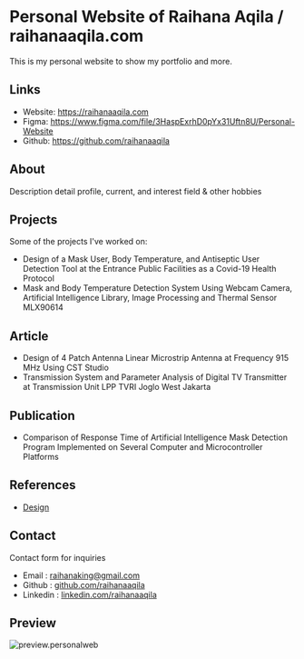 # Personal Website of Raihana Aqila / raihanaaqila.com

This is my personal website to show my portfolio and more.

## Links

- Website: <https://raihanaaqila.com>
- Figma: <https://www.figma.com/file/3HaspExrhD0pYx31Uftn8U/Personal-Website>
- Github: <https://github.com/raihanaaqila>

## About 
Description detail profile, current, and interest field & other hobbies 

## Projects 
Some of the projects I've worked on:

- Design of a Mask User, Body Temperature, and Antiseptic User Detection Tool at the Entrance Public Facilities as a Covid-19 Health Protocol
- Mask and Body Temperature Detection System Using Webcam Camera, Artificial Intelligence Library, Image Processing and Thermal Sensor MLX90614

## Article 
- Design of 4 Patch Antenna Linear Microstrip Antenna at Frequency 915 MHz Using CST Studio
- Transmission System and Parameter Analysis of Digital TV Transmitter at Transmission Unit LPP TVRI Joglo West Jakarta

## Publication 
- Comparison of Response Time of Artificial Intelligence Mask Detection Program Implemented on Several Computer and Microcontroller Platforms

## References
- [Design](https://id.pinterest.com/pin/313070611613902549/)

## Contact 
Contact form for inquiries
- Email : raihanaking@gmail.com
- Github : [github.com/raihanaaqila](https://github.com/raihanaaqila)
- Linkedin : [linkedin.com/raihanaaqila](https://www.linkedin.com/in/raihana-aqila-247bb612a/)


## Preview 

![preview.personalweb](./images/preview-personalweb.png)

